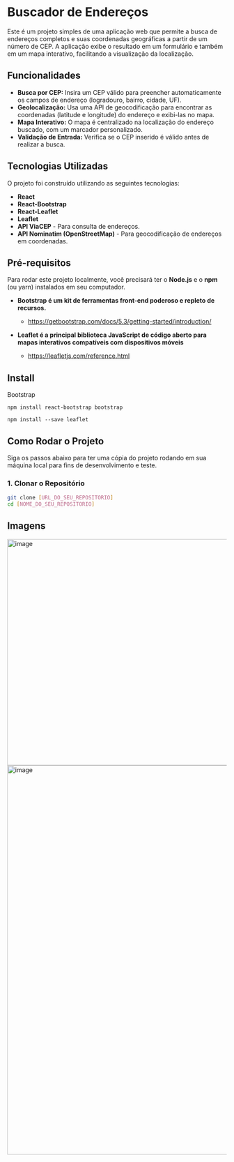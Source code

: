 # Buscador de Endereços

Este é um projeto simples de uma aplicação web que permite a busca de endereços completos e suas coordenadas geográficas a partir de um número de CEP. A aplicação exibe o resultado em um formulário e também em um mapa interativo, facilitando a visualização da localização.

## Funcionalidades

* **Busca por CEP:** Insira um CEP válido para preencher automaticamente os campos de endereço (logradouro, bairro, cidade, UF).
* **Geolocalização:** Usa uma API de geocodificação para encontrar as coordenadas (latitude e longitude) do endereço e exibi-las no mapa.
* **Mapa Interativo:** O mapa é centralizado na localização do endereço buscado, com um marcador personalizado.
* **Validação de Entrada:** Verifica se o CEP inserido é válido antes de realizar a busca.

## Tecnologias Utilizadas

O projeto foi construído utilizando as seguintes tecnologias:

* **React**
* **React-Bootstrap**
* **React-Leaflet**
* **Leaflet**
* **API ViaCEP** - Para consulta de endereços.
* **API Nominatim (OpenStreetMap)** - Para geocodificação de endereços em coordenadas.



## Pré-requisitos

Para rodar este projeto localmente, você precisará ter o **Node.js** e o **npm** (ou yarn) instalados em seu computador.

* **Bootstrap é um kit de ferramentas front-end poderoso e repleto de recursos.**

  - https://getbootstrap.com/docs/5.3/getting-started/introduction/
 
* **Leaflet é a principal biblioteca JavaScript de código aberto para mapas interativos compatíveis com dispositivos móveis**
  - https://leafletjs.com/reference.html
    


## Install

Bootstrap
```
npm install react-bootstrap bootstrap

```

```
npm install --save leaflet
```

## Como Rodar o Projeto

Siga os passos abaixo para ter uma cópia do projeto rodando em sua máquina local para fins de desenvolvimento e teste.

### 1. Clonar o Repositório

```bash
git clone [URL_DO_SEU_REPOSITORIO]
cd [NOME_DO_SEU_REPOSITORIO]
```


## Imagens

<img width="1271" height="519" alt="image" src="https://github.com/user-attachments/assets/bebd5348-eaeb-4a79-b056-d87c81f5d685" />

<img width="1624" height="893" alt="image" src="https://github.com/user-attachments/assets/67e4fe51-0c27-40ce-bd4d-2fcdbc284e18" />


